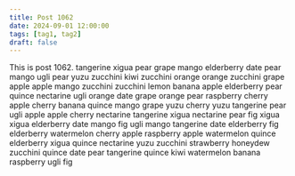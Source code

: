 ```yaml
---
title: Post 1062
date: 2024-09-01 12:00:00
tags: [tag1, tag2]
draft: false
---
```

This is post 1062.
tangerine
xigua
pear
grape
mango
elderberry
date
pear
mango
ugli
pear
yuzu
zucchini
kiwi
zucchini
orange
orange
zucchini
grape
apple
apple
mango
zucchini
zucchini
lemon
banana
apple
elderberry
pear
quince
nectarine
ugli
orange
date
grape
orange
pear
raspberry
cherry
apple
cherry
banana
quince
mango
grape
yuzu
cherry
yuzu
tangerine
pear
ugli
apple
apple
cherry
nectarine
tangerine
xigua
nectarine
pear
fig
xigua
xigua
elderberry
date
mango
fig
ugli
mango
tangerine
date
elderberry
fig
elderberry
watermelon
cherry
apple
raspberry
apple
watermelon
quince
elderberry
xigua
quince
nectarine
yuzu
zucchini
strawberry
honeydew
zucchini
quince
date
pear
tangerine
quince
kiwi
watermelon
banana
raspberry
ugli
fig
